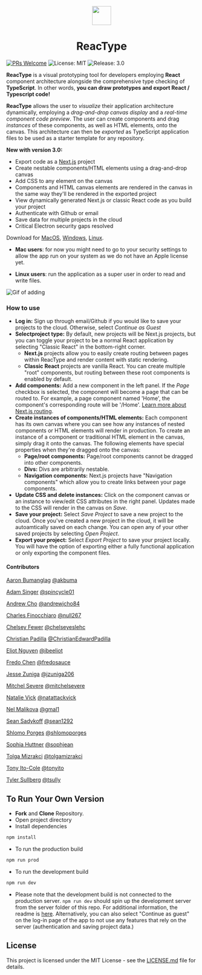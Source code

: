<p align="center">
  <img width="50" src="https://github.com/team-reactype/ReacType/blob/master/app/src/public/icons/png/256x256.png?raw=true">
  <h1 align="center">ReacType </h1>
</p>

[![PRs Welcome](https://img.shields.io/badge/PRs-welcome-brightgreen.svg)](https://github.com/team-reactype/ReacType/pulls)
![License: MIT](https://img.shields.io/badge/License-MIT-yellow.svg)
![Release: 3.0](https://img.shields.io/badge/Release-3.0-orange)

**ReacType** is a visual prototyping tool for developers employing **React** component architecture alongside the comprehensive type checking of **TypeScript**.
In other words, **you can draw prototypes and export React / Typescript code!**

**ReacType** allows the user to _visualize_ their application architecture dynamically, employing a _drag-and-drop canvas display_ and a _real-time component code preview_. The user can create components and drag _instances_ of these components, as well as HTML elements, onto the canvas. This architecture can then be _exported_ as TypeScript application files to be used as a starter template for any repository.

**New with version 3.0:**

- Export code as a [Next.js](https://nextjs.org/) project
- Create nestable components/HTML elements using a drag-and-drop canvas
- Add CSS to any element on the canvas
- Components and HTML canvas elements are rendered in the canvas in the same way they'll be rendered in the exported project
- View dynamically generated Next.js or classic React code as you build your project
- Authenticate with Github or email
- Save data for multiple projects in the cloud
- Critical Electron security gaps resolved

Download for [MacOS](https://github.com/team-reactype/ReacType/releases), [Windows](https://github.com/team-reactype/ReacType/releases/), [Linux](https://github.com/team-reactype/ReacType/releases/).

- **Mac users**: for now you might need to go to your security settings to allow the app run on your system as we do not have an Apple license yet.

- **Linux users**: run the application as a super user in order to read and write files.

![Gif of adding](https://i.imgur.com/nOeuuU6.gif)

### How to use

- **Log in:** Sign up through email/Github if you would like to save your projects to the cloud. Otherwise, select _Continue as Guest_
- **Selectproject type:** By default, new projects will be Next.js projects, but you can toggle your project to be a normal React application by selecting "Classic React" in the bottom-right corner.
  - **Next.js** projects allow you to easily create routing between pages within ReacType and render content with static rendering.
  - **Classic React** projects are vanilla React. You can create multiple "root" components, but routing between these root components is enabled by default.
- **Add components:** Add a new component in the left panel. If the _Page_ checkbox is selected, the component will become a page that can be routed to. For example, a page component named 'Home', the component's corresponding route will be '/Home'. [Learn more about Next.js routing](https://nextjs.org/docs/routing/introduction).
- **Create instances of components/HTML elements:** Each component has its own canvas where you can see how any instances of nested components or HTML elements will render in production. To create an instance of a component or traditional HTML element in the canvas, simply drag it onto the canvas. The following elements have special properties when they're dragged onto the canvas:
  - **Page/root components:** Page/root components cannot be dragged into other components.
  - **Divs:** Divs are arbitrarily nestable.
  - **Navigation components:** Next.js projects have "Navigation components" which allow you to create links between your page components.
- **Update CSS and delete instances:** Click on the component canvas or an instance to view/edit CSS attributes in the right panel. Updates made to the CSS will render in the canvas on _Save_.
- **Save your project:** Select _Save Project_ to save a new project to the cloud. Once you've created a new project in the cloud, it will be autoamtically saved on each change. You can open any of your other saved projects by selecting _Open Project_.
- **Export your project:** Select _Export Project_ to save your project locally. You will have the option of exporting either a fully functional application or only exporting the component files.

#### Contributors

[Aaron Bumanglag](https://www.linkedin.com/in/akbuma) [@akbuma](https://github.com/akbuma)

[Adam Singer](https://linkedin.com/in/adsing) [@spincycle01](https://github.com/spincycle01)

[Andrew Cho](https://www.linkedin.com/in/andrewjcho84/) [@andrewjcho84](https://github.com/andrewjcho84)

[Charles Finocchiaro](https://www.linkedin.com/in/charles-finocchiaro-62440040/) [@null267](https://github.com/null267)

[Chelsey Fewer](https://www.linkedin.com/in/chelsey-fewer/) [@chelseyeslehc](https://github.com/chelseyeslehc)

[Christian Padilla](https://linkedin.com/in/ChristianEdwardPadilla) [@ChristianEdwardPadilla](https://github.com/ChristianEdwardPadilla)

[Eliot Nguyen](https://linkedin.com/in/ibeeliot) [@ibeeliot](https://github.com/ibeeliot)

[Fredo Chen](https://www.linkedin.com/in/fredochen/) [@fredosauce](https://github.com/fredosauce)

[Jesse Zuniga](https://linkedin.com/in/jesse-zuniga) [@jzuniga206](https://github.com/jzuniga206)

[Mitchel Severe](https://www.linkedin.com/in/misevere/) [@mitchelsevere](https://github.com/mitchelsevere)

[Natalie Vick](https://www.linkedin.com/in/vicknatalie/) [@natattackvick](https://github.com/natattackvick)

[Nel Malikova](https://www.linkedin.com/in/gmalikova/) [@gmal1](https://github.com/gmal1)

[Sean Sadykoff](https://www.linkedin.com/in/sean-sadykoff/) [@sean1292](https://github.com/sean1292)

[Shlomo Porges](https://linkedin.com/shlomoporges) [@shlomoporges](https://github.com/ShlomoPorges)

[Sophia Huttner](https://www.linkedin.com/in/sophia-huttner-68315975/) [@sophjean](https://github.com/sophjean)

[Tolga Mizrakci](https://linkedin.com/in/tolga-mizrakci) [@tolgamizrakci](https://github.com/tolgamizrakci)

[Tony Ito-Cole](https://linkedin.com/in/tony-ito-cole) [@tonyito](https://github.com/tonyito)

[Tyler Sullberg](https://www.linkedin.com/in/tyler-sullberg) [@tsully](https://github.com/tsully)

## To Run Your Own Version

- **Fork** and **Clone** Repository.
- Open project directory
- Install dependencies

```bash
npm install
```

- To run the production build

```bash
npm run prod
```

- To run the development build

```bash
npm run dev
```

- Please note that the development build is not connected to the production server. `npm run dev` should spin up the development server from the server folder of this repo. For additional information, the readme is [here](https://github.com/team-reactype/ReacType/blob/master/server/readme.md). Alternatively, you can also select "Continue as guest" on the log-in page of the app to not use any features that rely on the server (authentication and saving project data.)

## License

This project is licensed under the MIT License - see the [LICENSE.md](https://github.com/team-reactype/ReacType/blob/development/LICENSE.md) file for details.
